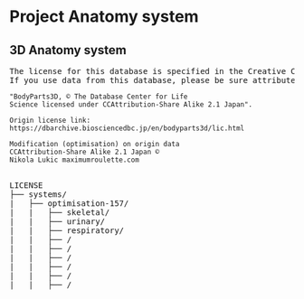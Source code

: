 # Project Anatomy system
## 3D Anatomy system

<pre>
The license for this database is specified in the Creative Commons Attribution-Share Alike 2.1 Japan.
If you use data from this database, please be sure attribute this database as follows:
</pre>

```
"BodyParts3D, © The Database Center for Life
Science licensed under CCAttribution-Share Alike 2.1 Japan".

Origin license link: https://dbarchive.biosciencedbc.jp/en/bodyparts3d/lic.html

Modification (optimisation) on origin data
CCAttribution-Share Alike 2.1 Japan ©
Nikola Lukic maximumroulette.com
```

<pre>

LICENSE
├── systems/
|   ├── optimisation-157/
|   |   ├── skeletal/
|   |   ├── urinary/
|   |   ├── respiratory/
|   |   ├── /
|   |   ├── /
|   |   ├── /
|   |   ├── /
|   |   ├── /
|   |   ├── /

</pre>
